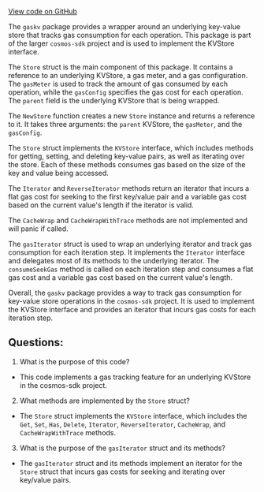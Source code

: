 [View code on GitHub](https://github.com/cosmos/cosmos-sdk.git/store/gaskv/store.go)

The `gaskv` package provides a wrapper around an underlying key-value store that tracks gas consumption for each operation. This package is part of the larger `cosmos-sdk` project and is used to implement the KVStore interface.

The `Store` struct is the main component of this package. It contains a reference to an underlying KVStore, a gas meter, and a gas configuration. The `gasMeter` is used to track the amount of gas consumed by each operation, while the `gasConfig` specifies the gas cost for each operation. The `parent` field is the underlying KVStore that is being wrapped.

The `NewStore` function creates a new `Store` instance and returns a reference to it. It takes three arguments: the `parent` KVStore, the `gasMeter`, and the `gasConfig`.

The `Store` struct implements the `KVStore` interface, which includes methods for getting, setting, and deleting key-value pairs, as well as iterating over the store. Each of these methods consumes gas based on the size of the key and value being accessed.

The `Iterator` and `ReverseIterator` methods return an iterator that incurs a flat gas cost for seeking to the first key/value pair and a variable gas cost based on the current value's length if the iterator is valid.

The `CacheWrap` and `CacheWrapWithTrace` methods are not implemented and will panic if called.

The `gasIterator` struct is used to wrap an underlying iterator and track gas consumption for each iteration step. It implements the `Iterator` interface and delegates most of its methods to the underlying iterator. The `consumeSeekGas` method is called on each iteration step and consumes a flat gas cost and a variable gas cost based on the current value's length.

Overall, the `gaskv` package provides a way to track gas consumption for key-value store operations in the `cosmos-sdk` project. It is used to implement the KVStore interface and provides an iterator that incurs gas costs for each iteration step.
## Questions: 
 1. What is the purpose of this code?
- This code implements a gas tracking feature for an underlying KVStore in the cosmos-sdk project.

2. What methods are implemented by the `Store` struct?
- The `Store` struct implements the `KVStore` interface, which includes the `Get`, `Set`, `Has`, `Delete`, `Iterator`, `ReverseIterator`, `CacheWrap`, and `CacheWrapWithTrace` methods.

3. What is the purpose of the `gasIterator` struct and its methods?
- The `gasIterator` struct and its methods implement an iterator for the `Store` struct that incurs gas costs for seeking and iterating over key/value pairs.